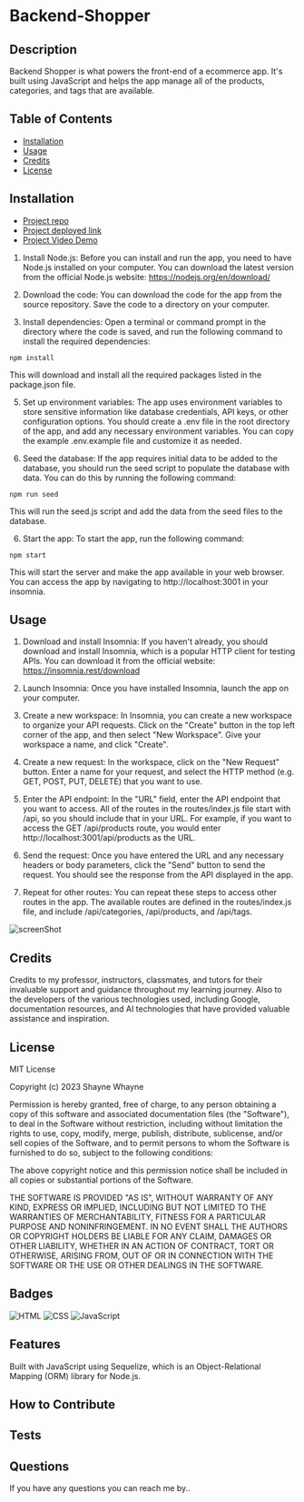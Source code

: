 # Backend-Shopper
      
## Description

Backend Shopper is what powers the front-end of a ecommerce app. It's built using JavaScript and helps the app manage all of the products, categories, and tags that are available.

## Table of Contents

- [Installation](#installation)
- [Usage](#usage)
- [Credits](#credits)
- [License](#license)

## Installation

- [Project repo](https://github.com/shaynefw/Backend-Shopper)
- [Project deployed link](https://shaynefw.github.io/Backend-Shopper/)
- [Project Video Demo]()

1. Install Node.js: Before you can install and run the app, you need to have Node.js installed on your computer. You can download the latest version from the official Node.js website: https://nodejs.org/en/download/

2. Download the code: You can download the code for the app from the source repository. Save the code to a directory on your computer.

3. Install dependencies: Open a terminal or command prompt in the directory where the code is saved, and run the following command to install the required dependencies:
```
npm install
```
This will download and install all the required packages listed in the package.json file.

5. Set up environment variables: The app uses environment variables to store sensitive information like database credentials, API keys, or other configuration options. You should create a .env file in the root directory of the app, and add any necessary environment variables. You can copy the example .env.example file and customize it as needed.

6. Seed the database: If the app requires initial data to be added to the database, you should run the seed script to populate the database with data. You can do this by running the following command:
```
npm run seed
```
This will run the seed.js script and add the data from the seed files to the database.

6. Start the app: To start the app, run the following command:
```
npm start
```
This will start the server and make the app available in your web browser. You can access the app by navigating to http://localhost:3001 in your insomnia.

## Usage

1. Download and install Insomnia: If you haven't already, you should download and install Insomnia, which is a popular HTTP client for testing APIs. You can download it from the official website: https://insomnia.rest/download

2. Launch Insomnia: Once you have installed Insomnia, launch the app on your computer.

3. Create a new workspace: In Insomnia, you can create a new workspace to organize your API requests. Click on the "Create" button in the top left corner of the app, and then select "New Workspace". Give your workspace a name, and click "Create".

4. Create a new request: In the workspace, click on the "New Request" button. Enter a name for your request, and select the HTTP method (e.g. GET, POST, PUT, DELETE) that you want to use.

5. Enter the API endpoint: In the "URL" field, enter the API endpoint that you want to access. All of the routes in the routes/index.js file start with /api, so you should include that in your URL. For example, if you want to access the GET /api/products route, you would enter http://localhost:3001/api/products as the URL.

6. Send the request: Once you have entered the URL and any necessary headers or body parameters, click the "Send" button to send the request. You should see the response from the API displayed in the app.

7. Repeat for other routes: You can repeat these steps to access other routes in the app. The available routes are defined in the routes/index.js file, and include /api/categories, /api/products, and /api/tags.

![screenShot]()

## Credits

Credits to my professor, instructors, classmates, and tutors for their invaluable support and guidance throughout my learning journey. Also to the developers of the various technologies used, including Google, documentation resources, and AI technologies that have provided valuable assistance and inspiration.

## License

MIT License

Copyright (c) 2023 Shayne Whayne

Permission is hereby granted, free of charge, to any person obtaining a copy
of this software and associated documentation files (the "Software"), to deal
in the Software without restriction, including without limitation the rights
to use, copy, modify, merge, publish, distribute, sublicense, and/or sell
copies of the Software, and to permit persons to whom the Software is
furnished to do so, subject to the following conditions:

The above copyright notice and this permission notice shall be included in all
copies or substantial portions of the Software.

THE SOFTWARE IS PROVIDED "AS IS", WITHOUT WARRANTY OF ANY KIND, EXPRESS OR
IMPLIED, INCLUDING BUT NOT LIMITED TO THE WARRANTIES OF MERCHANTABILITY,
FITNESS FOR A PARTICULAR PURPOSE AND NONINFRINGEMENT. IN NO EVENT SHALL THE
AUTHORS OR COPYRIGHT HOLDERS BE LIABLE FOR ANY CLAIM, DAMAGES OR OTHER
LIABILITY, WHETHER IN AN ACTION OF CONTRACT, TORT OR OTHERWISE, ARISING FROM,
OUT OF OR IN CONNECTION WITH THE SOFTWARE OR THE USE OR OTHER DEALINGS IN THE
SOFTWARE.

## Badges

![HTML](https://img.shields.io/badge/HTML-NUMBER%25-orange)
![CSS](https://img.shields.io/badge/CSS-NUMBER%25-blue)
![JavaScript](https://img.shields.io/badge/JavaScript-NUMBER%25-yellow)

## Features

Built with JavaScript using Sequelize, which is an Object-Relational Mapping (ORM) library for Node.js.

## How to Contribute

## Tests

## Questions

If you have any questions you can reach me by..
